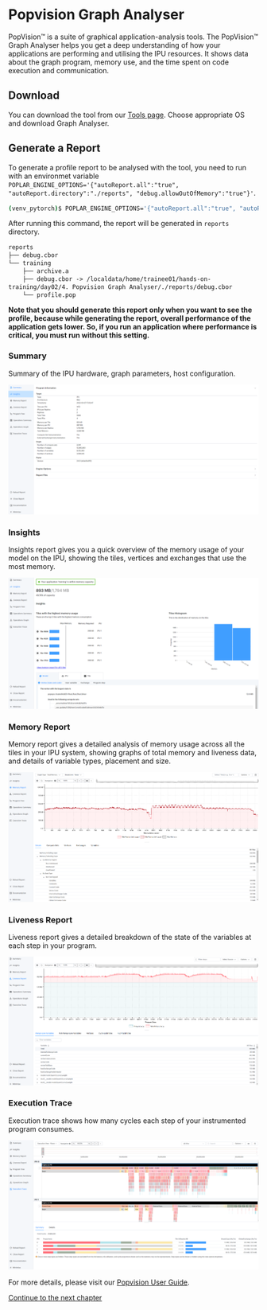 # Popvision Graph Analyser

PopVision™ is a suite of graphical application-analysis tools. The PopVision™ Graph Analyser helps you get a deep understanding of how your applications are performing and utilising the IPU resources. It shows data about the graph program, memory use, and the time spent on code execution and communication.

## Download

You can download the tool from our [Tools page](https://www.graphcore.ai/developer/popvision-tools). Choose appropriate OS and download Graph Analyser.

## Generate a Report

To generate a profile report to be analysed with the tool, you need to run with an environmet variable `POPLAR_ENGINE_OPTIONS='{"autoReport.all":"true", "autoReport.directory":"./reports", "debug.allowOutOfMemory":"true"}'`.
```bash
(venv_pytorch)$ POPLAR_ENGINE_OPTIONS='{"autoReport.all":"true", "autoReport.directory":"./reports", "debug.allowOutOfMemory":"true"}' python model_parallel_pytorch.py &> model_parallel.log &
```
After running this command, the report will be generated in `reports` directory.
```
reports
├── debug.cbor
└── training
    ├── archive.a
    ├── debug.cbor -> /localdata/home/trainee01/hands-on-training/day02/4. Popvision Graph Analyser/./reports/debug.cbor
    └── profile.pop
```
**Note that you should generate this report only when you want to see the profile, because while generating the report, overall performance of the application gets lower. So, if you run an application where performance is critical, you must run without this setting.**

### Summary
Summary of the IPU hardware, graph parameters, host configuration.

![Summary](./images/summary.png?raw=true "Summary")

### Insights
Insights report gives you a quick overview of the memory usage of your model on the IPU, showing the tiles, vertices and exchanges that use the most memory.

![Insights](./images/insights.png?raw=true "Insights")

### Memory Report
Memory report gives a detailed analysis of memory usage across all the tiles in your IPU system, showing graphs of total memory and liveness data, and details of variable types, placement and size.

![Memory](./images/memory.png?raw=true "Memory")

### Liveness Report
Liveness report gives a detailed breakdown of the state of the variables at each step in your program.

![Liveness](./images/liveness.png?raw=true "Liveness")

### Execution Trace
Execution trace shows how many cycles each step of your instrumented program consumes.

![Execution](./images/execution.png?raw=true "Execution")

For more details, please visit our [Popvision User Guide](https://docs.graphcore.ai/projects/graph-analyser-userguide/en/latest/introduction.html).

[Continue to the next chapter](../../day03)